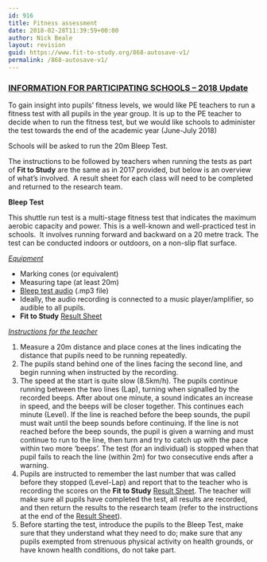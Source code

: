 ```yaml
---
id: 916
title: Fitness assessment
date: 2018-02-28T11:39:59+00:00
author: Nick Beale
layout: revision
guid: https://www.fit-to-study.org/868-autosave-v1/
permalink: /868-autosave-v1/
---
```

### **<u>INFORMATION FOR PARTICIPATING SCHOOLS &#8211; 2018 Update</u>**

To gain insight into pupils’ fitness levels, we would like PE teachers to run a fitness test with all pupils in the year group. It is up to the PE teacher to decide when to run the fitness test, but we would like schools to administer the test towards the end of the academic year (June-July 2018)

Schools will be asked to run the 20m Bleep Test.

The instructions to be followed by teachers when running the tests as part of **Fit to Study** are the same as in 2017 provided, but below is an overview of what&#8217;s involved.  A result sheet for each class will need to be completed and returned to the research team.

**Bleep Test**

This shuttle run test is a multi-stage fitness test that indicates the maximum aerobic capacity and power. This is a well-known and well-practiced test in schools.  It involves running forward and backward on a 20 metre track. The test can be conducted indoors or outdoors, on a non-slip flat surface.

_<u>Equipment</u>_

  * Marking cones (or equivalent)
  * Measuring tape (at least 20m)
  * [Bleep test audio](https://soundcloud.com/user-538434746/20m-bleep-test-audio) (.mp3 file)
  * Ideally, the audio recording is connected to a music player/amplifier, so audible to all pupils.
  * **Fit to Study** [Result Sheet](https://www.fit-to-study.org/wp-content/uploads/2017/06/FtS_Fitness_BleepResultSheet.docx)

_<u>Instructions for the teacher</u>_

  1. Measure a 20m distance and place cones at the lines indicating the distance that pupils need to be running repeatedly.
  2. The pupils stand behind one of the lines facing the second line, and begin running when instructed by the recording.
  3. The speed at the start is quite slow (8.5km/h). The pupils continue running between the two lines (Lap), turning when signalled by the recorded beeps. After about one minute, a sound indicates an increase in speed, and the beeps will be closer together. This continues each minute (Level). If the line is reached before the beep sounds, the pupil must wait until the beep sounds before continuing. If the line is not reached before the beep sounds, the pupil is given a warning and must continue to run to the line, then turn and try to catch up with the pace within two more ‘beeps’. The test (for an individual) is stopped when that pupil fails to reach the line (within 2m) for two consecutive ends after a warning.
  4. Pupils are instructed to remember the last number that was called before they stopped (Level-Lap) and report that to the teacher who is recording the scores on the **Fit to Study** [Result Sheet](https://www.fit-to-study.org/wp-content/uploads/2017/06/FtS_Fitness_BleepResultSheet.docx). The teacher will make sure all pupils have completed the test, all results are recorded, and then return the results to the research team (refer to the instructions at the end of the [Result Sheet](https://www.fit-to-study.org/wp-content/uploads/2017/06/FtS_Fitness_BleepResultSheet.docx)).
  5. Before starting the test, introduce the pupils to the Bleep Test, make sure that they understand what they need to do; make sure that any pupils exempted from strenuous physical activity on health grounds, or have known health conditions, do not take part.